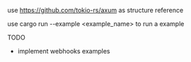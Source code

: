 use https://github.com/tokio-rs/axum as structure reference

use cargo run --example <example_name> to run a example

TODO

- implement webhooks examples

